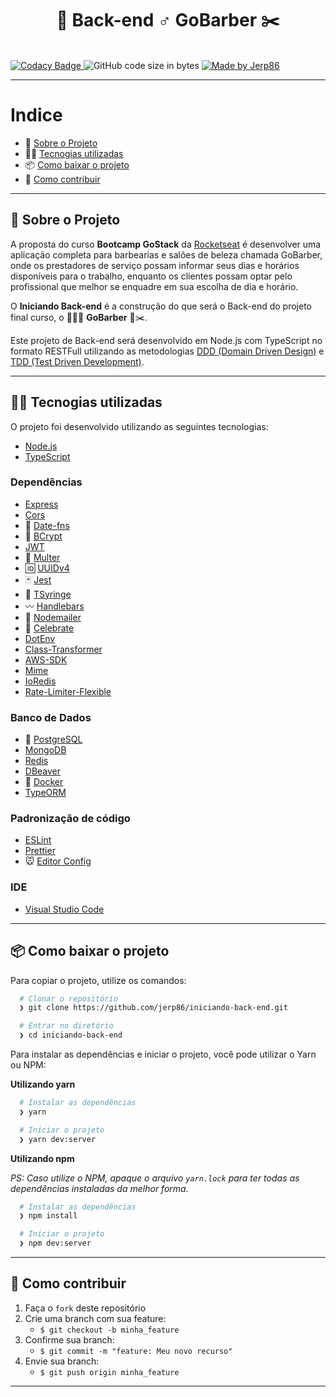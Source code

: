 <h1 align="center">
  🚀️ Back-end ♂️️ GoBarber ✂️
</h1>


  <br>

  <a href="https://app.codacy.com/manual/jerp86/iniciando-back-end?utm_source=github.com&utm_medium=referral&utm_content=jerp86/iniciando-back-end&utm_campaign=Badge_Grade_Dashboard">
    <img alt="Codacy Badge" src="https://api.codacy.com/project/badge/Grade/cbc534ad09fd46b28d73b4c4e22a0667">
  </a>

  <img alt="GitHub code size in bytes" src="https://img.shields.io/github/last-commit/jerp86/iniciando-back-end">

  <a href="https://www.linkedin.com/in/jerp/">
    <img alt="Made by Jerp86" src="https://img.shields.io/badge/made%20by-Jerp86-%2304D361">
  </a>
</p>

---

# Indice

- :rocket: [Sobre o Projeto](#rocket-sobre-o-projeto)
- 👨‍💻️ [Tecnogias utilizadas](#%EF%B8%8F-tecnogias-utilizadas)
- 📦️ [Como baixar o projeto](#%EF%B8%8F-como-baixar-o-projeto)
- 🤔️ [Como contribuir](#%EF%B8%8F-como-contribuir)

---

## :rocket: Sobre o Projeto

A proposta do curso **Bootcamp GoStack** da [Rocketseat](https://rocketseat.com.br/) é desenvolver uma aplicação completa para barbearias e salões de beleza chamada GoBarber, onde os prestadores de serviço possam informar seus dias e horários disponíveis para o trabalho, enquanto os clientes possam optar pelo profissional que melhor se enquadre em sua escolha de dia e horário.

O **Iniciando Back-end** é a construção do que será o Back-end do projeto final curso, o 💈️💇‍♂️️ **GoBarber** 💅️✂️.

Este projeto de Back-end será desenvolvido em Node.js com TypeScript no formato RESTFull utilizando as metodologias [DDD (Domain Driven Design)](https://en.wikipedia.org/wiki/Domain-driven_design) e [TDD (Test Driven Development)](https://pt.wikipedia.org/wiki/Test-driven_development).

---

## 👨‍💻️ Tecnogias utilizadas

O projeto foi desenvolvido utilizando as seguintes tecnologias:

- [Node.js](https://nodejs.org/)
- [TypeScript](https://www.typescriptlang.org/)

### Dependências

  - [Express](https://expressjs.com/)
  - [Cors](https://developer.mozilla.org/pt-BR/docs/Web/HTTP/Controle_Acesso_CORS)
  - :calendar: [Date-fns](https://date-fns.org/)
  - :closed_lock_with_key: [BCrypt](https://github.com/kelektiv/node.bcrypt.js)
  - [JWT](https://jwt.io/)
  - :file_folder: [Multer](https://github.com/expressjs/multer)
  - :id: [UUIDv4](https://github.com/thenativeweb/uuidv4)
  - :black_joker: [Jest](https://jestjs.io/)
  - :syringe: [TSyringe](https://github.com/microsoft/tsyringe)
  - :wavy_dash: [Handlebars](https://handlebarsjs.com/)
  - :incoming_envelope: [Nodemailer](https://nodemailer.com/about/)
  - :tada: [Celebrate](https://github.com/arb/celebrate)
  - [DotEnv](https://github.com/motdotla/dotenv)
  - [Class-Transformer](https://github.com/typestack/class-transformer)
  - [AWS-SDK](https://aws.amazon.com/pt/sdk-for-node-js/)
  - [Mime](https://github.com/broofa/mime)
  - [IoRedis](https://github.com/luin/ioredis)
  - [Rate-Limiter-Flexible](https://github.com/animir/node-rate-limiter-flexible)

### Banco de Dados
  - :elephant: [PostgreSQL](https://www.postgresql.org/)
  - [MongoDB](https://www.mongodb.com/)
  - [Redis](https://redis.io/)
  - [DBeaver](https://dbeaver.io/)
  - :whale: [Docker](https://www.docker.com/)
  - [TypeORM](https://typeorm.io/)

### Padronização de código

  - [ESLint](https://eslint.org/)
  - [Prettier](https://prettier.io/)
  - :mouse: [Editor Config](https://editorconfig.org/)

### IDE

  - [Visual Studio Code](https://code.visualstudio.com/)

---

## 📦️ Como baixar o projeto

Para copiar o projeto, utilize os comandos:

```bash
  # Clonar o repositório
  ❯ git clone https://github.com/jerp86/iniciando-back-end.git

  # Entrar no diretório
  ❯ cd iniciando-back-end
```
Para instalar as dependências e iniciar o projeto, você pode utilizar o Yarn ou NPM:

**Utilizando yarn**

```bash
  # Instalar as dependências
  ❯ yarn

  # Iniciar o projeto
  ❯ yarn dev:server
```

**Utilizando npm**

*PS: Caso utilize o NPM, apaque o arquivo `yarn.lock` para ter todas as dependências instaladas da melhor forma.*

```bash
  # Instalar as dependências
  ❯ npm install

  # Iniciar o projeto
  ❯ npm dev:server
```

---

## 🤔️ Como contribuir

1. Faça o `fork` deste repositório
2. Crie uma branch com sua feature:
   - `$ git checkout -b minha_feature`
3. Confirme sua branch:
   - `$ git commit -m "feature: Meu novo recurso"`
4. Envie sua branch:
   - `$ git push origin minha_feature`

---


  </a>
</p>
